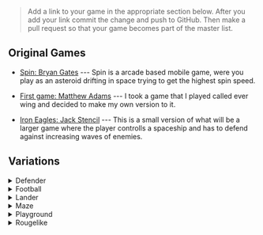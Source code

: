 >Add a link to your game in the appropriate section below. After you add your link commit the change and push to GitHub. Then make a pull request so that your game becomes part of the master list.

## Original Games

  * [Spin: Bryan Gates](https://revo1utionn.github.io/GameSpin/index.html) --- Spin is a arcade based mobile game, were you play as an asteroid drifting in space trying to get the highest spin speed.

  * [First game: Matthew Adams](https://adam1354.github.io/FirstGame/index.html) --- I took a game that I played called ever wing and decided to make my own version to it.

  * [Iron Eagles: Jack Stencil]() --- This is a small version of what will be a larger game where the player controlls a spaceship and has to defend against increasing waves of enemies.

## Variations

<details>
  <summary markdown="span">
    Defender
  </summary>
  
  * [Defender: Doug Urner](https://douglasurner.github.io/prototypes/Defender/index.html) --- I modified this game to use the night sky background, I thought that that would look better with the laser. The next thing I want to fix is the way the game ends.
  
  * [Defender: Matthew Kincaid](https://github.com/Matthew-Kincaid/Matthew-Kincaid.github.io) --- I changed the creation rate for the cannon from 0.4 to 0.25. The next thing i did was change the rotation spped of the player from 25 to 40. Finally I made changed the winner score from 5 to 25. 
  
</details>

<details>
  <summary markdown="span">
    Football
  </summary>
  
* [Football: Hayden Robinson](https://unwantedgamemaker.github.io/Football/index.html) --- I fixed the bugs and changed the playing fiel to make it harder.

* [Football: Kaleb Carbone](FailFasterStudios.github.io") --- I did a bug fix with the goals, and how if you run in to them they add a point. I fixed that and made the game a bit harder and entertaining!

</details>

<details>
  <summary markdown="span">
    Lander
  </summary>
    
 * [Lander: Andrew Mattucci](https://andrewmattucci.github.io/Final/index.html) --- I changed a few minor things having to do with rotation and speed of the player. 

 * [Lander: Liam Pratt](https://CaptainLeemo.github.io/buiuld/index.html) --- In "Lander", you have to move a space ship from one point to another. There are obstacles blocking the end point, so it isn't as easy as it sounds.
 
 * [Lander: Alex Young](young0904.github.io lander) --- i changed the speed of the ship so that is it more easier to move around the play area.
 * [lander: Isaiah Montez](https://isaiahmontez.github.io/Lander/index.html)--- work on the controls

</details>

<details>
  <summary markdown="span">
    Maze
  </summary>
  
</details>

<details>
  <summary markdown="span">
    Playground
  </summary>
  
</details>

<details>
  <summary markdown="span">
    Rougelike
  </summary>
  
  * [Rougelike: Heaven Mize](https://myzer0soul0902.github.io/GameBuild/index.html) --- I'm planning on editing Rougelike to have a proper ending.
  

